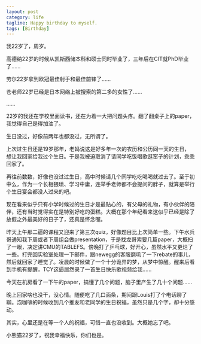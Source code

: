 ```yaml
---
layout: post
category: life
tagline: Happy birthday to myself.
tags: [Birthday]
---
```


我22岁了，周岁。

高德纳22岁的时候从凯斯西储本科和硕士同时毕业了，三年后在CIT就PhD毕业了……

劳尔22岁拿到欧冠最佳射手和最佳前锋了……

苍老师22岁已经是日本网络上被搜索的第二多的女性了……

……

22岁的我还在学校里面读书，还在为着一大把问题头疼。翻了翻桌子上的paper，我觉得自己是得加油了。

生日没过，好像前两年也都没过，无所谓了。

上次过生日还是19岁那年，老妈说这是好多年一次的农历和公历同一天的生日，想让我回家给我过个生日。于是我被迫取消了请同学吃饭唱歌逛窑子的计划，乖乖回家了。

再往前数数，好像也没过过生日，高中时候请几个同学吃吃喝喝就过去了。至于初中么，作为一个长相猥琐、学习中庸，连举手老师都不会提问的胖子，就算是举行个生日宴会都没人过来的吧。

现在看来似乎只有小学时候过的生日才是最贴心的，有父母的礼物，有小伙伴的陪伴，还有当时觉得实在是特别好吃的蛋糕。大概在那个年纪看来这似乎已经是除了放假之外最美好的日子了，还真是怀念喔。

昨天上午那二逼的课程又迎来了第三次quiz，好像题目比上次简单一些。下午水兵哥通知我下周或者下周组会做presentation，于是找龙哥索要几篇paper，大概扫了一眼，决定讲CMU的TABLEFS。傍晚打了乒乓球，好开心，虽然水平又更烂了一些。打完回实验室处理一下邮件，跟newegg的客服磨叽了一下rebate的事儿，然后就回家了睡觉了。凌晨的时候做了一个十分诡异的梦，从梦中惊醒。醒来后看到手机有提醒，TCY这逼居然录了一首生日快乐歌视频给我……

今天在机房看了一下午的paper，搞懂了几个问题，脑子里产生了几十个问题……

晚上回家啥也没干，没心情。随便吃了几口面条，期间跟Louis打了个电话聊了聊。泡咖啡的时候收到几个推友和老同学的生日祝福，虽然只是几个字，却十分感动。

其实，心里还是在等一个人的祝福，可惜一直也没收到。大概她忘了吧。

小熊猫22岁了，祝我幸福快乐，你们也是。